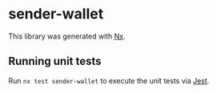 # sender-wallet

This library was generated with [Nx](https://nx.dev).

## Running unit tests

Run `nx test sender-wallet` to execute the unit tests via [Jest](https://jestjs.io).
